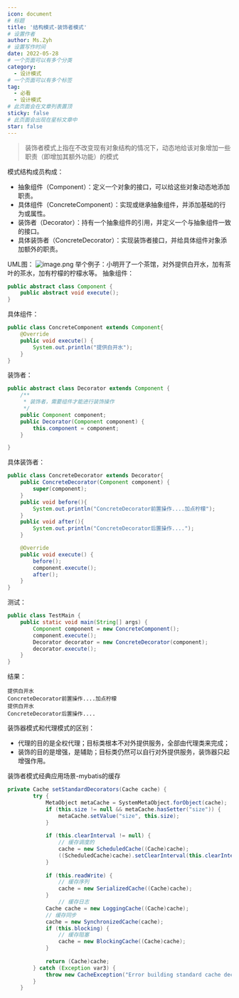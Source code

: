 ```yaml
---
icon: document
# 标题
title: '结构模式-装饰者模式'
# 设置作者
author: Ms.Zyh
# 设置写作时间
date: 2022-05-28
# 一个页面可以有多个分类
category:
  - 设计模式
# 一个页面可以有多个标签
tag:
  - 必看
  - 设计模式
# 此页面会在文章列表置顶
sticky: false
# 此页面会出现在星标文章中
star: false
---
```


> 装饰者模式上指在不改变现有对象结构的情况下，动态地给该对象增加一些职责（即增加其额外功能）的模式

模式结构成员构成：
- 抽象组件（Component）：定义一个对象的接口，可以给这些对象动态地添加职责。
- 具体组件（ConcreteComponent）：实现或继承抽象组件，并添加基础的行为或属性。
- 装饰者（Decorator）：持有一个抽象组件的引用，并定义一个与抽象组件一致的接口。
- 具体装饰者（ConcreteDecorator）：实现装饰者接口，并给具体组件对象添加额外的职责。

UML图：
![image.png](http://img.zouyh.top/article-img/20240917135132395.png)
举个例子：小明开了一个茶馆，对外提供白开水，加有茶叶的茶水，加有柠檬的柠檬水等。
抽象组件：
```java
public abstract class Component {
    public abstract void execute();
}
```
具体组件：
```java
public class ConcreteComponent extends Component{
    @Override
    public void execute() {
        System.out.println("提供白开水");
    }
}
```
装饰者：
```java
public abstract class Decorator extends Component {
    /**
     * 装饰者，需要组件才能进行装饰操作
     */
    public Component component;
    public Decorator(Component component) {
        this.component = component;
    }

}
```
具体装饰者：
```java
public class ConcreteDecorator extends Decorator{
    public ConcreteDecorator(Component component) {
        super(component);
    }
    public void before(){
        System.out.println("ConcreteDecorator前置操作....加点柠檬");
    }
    public void after(){
        System.out.println("ConcreteDecorator后置操作....");
    }

    @Override
    public void execute() {
        before();
        component.execute();
        after();
    }
}
```
测试：
```java
public class TestMain {
    public static void main(String[] args) {
        Component component = new ConcreteComponent();
        component.execute();
        Decorator decorator = new ConcreteDecorator(component);
        decorator.execute();
    }
}
```
结果：
```
提供白开水
ConcreteDecorator前置操作....加点柠檬
提供白开水
ConcreteDecorator后置操作....
```

装饰器模式和代理模式的区别：
- 代理的目的是全权代理；目标类根本不对外提供服务，全部由代理类来完成；
- 装饰的目的是增强，是辅助；目标类仍然可以自行对外提供服务，装饰器只起增强作用。

装饰者模式经典应用场景-mybatis的缓存

```java
private Cache setStandardDecorators(Cache cache) {
        try {
            MetaObject metaCache = SystemMetaObject.forObject(cache);
            if (this.size != null && metaCache.hasSetter("size")) {
                metaCache.setValue("size", this.size);
            }
 
            if (this.clearInterval != null) {
                // 缓存调度的
                cache = new ScheduledCache((Cache)cache);
                ((ScheduledCache)cache).setClearInterval(this.clearInterval);
            }
 
            if (this.readWrite) {
                // 缓存序列
                cache = new SerializedCache((Cache)cache);
            }
				// 缓存日志
            Cache cache = new LoggingCache((Cache)cache);
            // 缓存同步
            cache = new SynchronizedCache(cache);
            if (this.blocking) {
                // 缓存阻塞
                cache = new BlockingCache((Cache)cache);
            }
 
            return (Cache)cache;
        } catch (Exception var3) {
            throw new CacheException("Error building standard cache decorators.  Cause: " + var3, var3);
        }
    }
```
